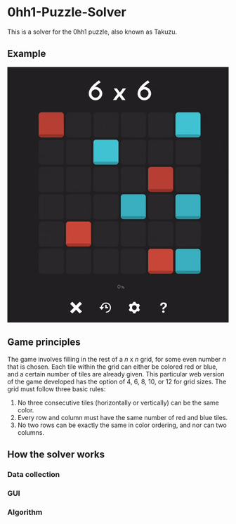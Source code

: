 # 0hh1-Puzzle-Solver
This is a solver for the 0hh1 puzzle, also known as Takuzu. 

## Example
![Alt text](./demo/solve.gif)

## Game principles
The game involves filling in the rest of a *n* x *n* grid, for some even number *n* that is chosen. Each tile within the grid can either be colored red or blue, and a certain number of tiles are already given. This particular web version of the game developed has the option of 4, 6, 8, 10, or 12 for grid sizes. 
The grid must follow three basic rules: 
1. No three consecutive tiles (horizontally or vertically) can be the same color. 
2. Every row and column must have the same number of red and blue tiles. 
3. No two rows can be exactly the same in color ordering, and nor can two columns. 

## How the solver works
### Data collection
### GUI
### Algorithm

